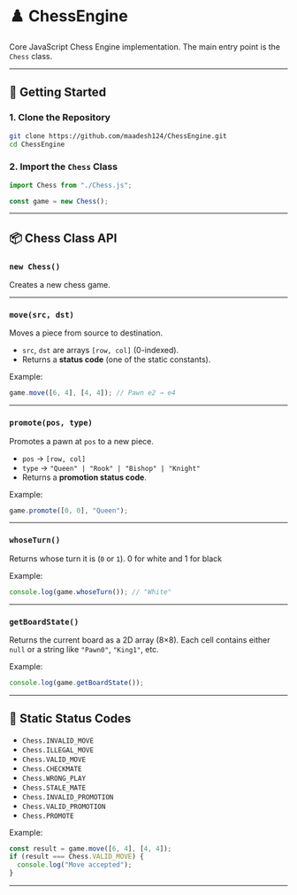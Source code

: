 # ♟️ ChessEngine

Core JavaScript Chess Engine implementation.
The main entry point is the `Chess` class.

---

## 🚀 Getting Started

### 1. Clone the Repository

```bash
git clone https://github.com/maadesh124/ChessEngine.git
cd ChessEngine
```

### 2. Import the `Chess` Class

```js
import Chess from "./Chess.js";

const game = new Chess();
```

---

## 📦 Chess Class API

### `new Chess()`

Creates a new chess game.

---

### `move(src, dst)`

Moves a piece from source to destination.

- `src`, `dst` are arrays `[row, col]` (0-indexed).
- Returns a **status code** (one of the static constants).

Example:

```js
game.move([6, 4], [4, 4]); // Pawn e2 → e4
```

---

### `promote(pos, type)`

Promotes a pawn at `pos` to a new piece.

- `pos` → `[row, col]`
- `type` → `"Queen" | "Rook" | "Bishop" | "Knight"`
- Returns a **promotion status code**.

Example:

```js
game.promote([0, 0], "Queen");
```

---

### `whoseTurn()`

Returns whose turn it is (`0` or `1`).
0 for white and 1 for black

Example:

```js
console.log(game.whoseTurn()); // "White"
```

---

### `getBoardState()`

Returns the current board as a 2D array (8×8).
Each cell contains either `null` or a string like `"Pawn0"`, `"King1"`, etc.

Example:

```js
console.log(game.getBoardState());
```

---

## 🔢 Static Status Codes

- `Chess.INVALID_MOVE`
- `Chess.ILLEGAL_MOVE`
- `Chess.VALID_MOVE`
- `Chess.CHECKMATE`
- `Chess.WRONG_PLAY`
- `Chess.STALE_MATE`
- `Chess.INVALID_PROMOTION`
- `Chess.VALID_PROMOTION`
- `Chess.PROMOTE`

Example:

```js
const result = game.move([6, 4], [4, 4]);
if (result === Chess.VALID_MOVE) {
  console.log("Move accepted");
}
```

---
